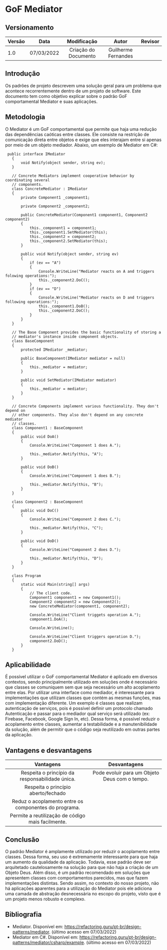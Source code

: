 # GoF Mediator

 ## Versionamento

 | Versão |    Data    |     Modificação      | Autor | Revisor |
 | ------ | :--------: | :------------------: | :---: | :-----: |
 | 1.0    | 07/03/2022 | Criação do Documento |  Guilherme Fernandes     |         |

 <!-- NÃO ESQUECER DE ADICIONAR AO "/_sidebar.md" -->

 ## Introdução
 Os padrões de projeto descrevem uma solução geral para um problema que acontece recorrentemente dentro de um projeto de software. Este documento tem como objetivo explicar sobre o padrão GoF comportamental Mediator e suas aplicações. 

 ## Metodologia
 O Mediator é um GoF comportamental que permite que haja uma redução das dependências caóticas entre classes. Ele consiste na restrição de comunicação direta entre objetos e exige que eles interajam entre si apenas por meio de um objeto mediador. Abaixo, um exemplo de Mediator em C#:
 ```
  public interface IMediator
    {
        void Notify(object sender, string ev);
    }

    // Concrete Mediators implement cooperative behavior by coordinating several
    // components.
    class ConcreteMediator : IMediator
    {
        private Component1 _component1;

        private Component2 _component2;

        public ConcreteMediator(Component1 component1, Component2 component2)
        {
            this._component1 = component1;
            this._component1.SetMediator(this);
            this._component2 = component2;
            this._component2.SetMediator(this);
        } 

        public void Notify(object sender, string ev)
        {
            if (ev == "A")
            {
                Console.WriteLine("Mediator reacts on A and triggers folowing operations:");
                this._component2.DoC();
            }
            if (ev == "D")
            {
                Console.WriteLine("Mediator reacts on D and triggers following operations:");
                this._component1.DoB();
                this._component2.DoC();
            }
        }
    }

    // The Base Component provides the basic functionality of storing a
    // mediator's instance inside component objects.
    class BaseComponent
    {
        protected IMediator _mediator;

        public BaseComponent(IMediator mediator = null)
        {
            this._mediator = mediator;
        }

        public void SetMediator(IMediator mediator)
        {
            this._mediator = mediator;
        }
    }

    // Concrete Components implement various functionality. They don't depend on
    // other components. They also don't depend on any concrete mediator
    // classes.
    class Component1 : BaseComponent
    {
        public void DoA()
        {
            Console.WriteLine("Component 1 does A.");

            this._mediator.Notify(this, "A");
        }

        public void DoB()
        {
            Console.WriteLine("Component 1 does B.");

            this._mediator.Notify(this, "B");
        }
    }

    class Component2 : BaseComponent
    {
        public void DoC()
        {
            Console.WriteLine("Component 2 does C.");

            this._mediator.Notify(this, "C");
        }

        public void DoD()
        {
            Console.WriteLine("Component 2 does D.");

            this._mediator.Notify(this, "D");
        }
    }
    
    class Program
    {
        static void Main(string[] args)
        {
            // The client code.
            Component1 component1 = new Component1();
            Component2 component2 = new Component2();
            new ConcreteMediator(component1, component2);

            Console.WriteLine("Client triggets operation A.");
            component1.DoA();

            Console.WriteLine();

            Console.WriteLine("Client triggers operation D.");
            component2.DoD();
        }
    }
 ```
 ## Aplicabilidade

 É possível utilizar o GoF comportamental Mediator é aplicado em diversos contextos, sendo principalmente utilizado em soluções onde é necessário que classes se comuniquem sem que seja necessário um alto acoplamento entre elas. Por utilizar uma interface como mediador, é interessante para implementações que utilizam classes que contém as mesmas funções, mas com implementação diferente. Um exemplo é classes que realizam autenticação de serviços, pois é possível definir um protocolo chamado Autenticação e passar para o mediador qual serviço será utilizado (ex: Firebase, Facebook, Google Sign In, etc). Dessa forma, é possível reduzir o acoplamento entre classes, aumentar a testabilidade e a manutenibilidade da solução, além de permitir que o código seja reutilizado em outras partes da aplicação. 

 ## Vantagens e desvantagens

 | Vantagens | Desvantagens |
 | :-------: | :----------: |
 | Respeita o princípio da responsabilidade única. | Pode evoluir para um Objeto Deus com o tempo. 
 | Respeita o princípio aberto/fechado |
 | Reduz o acoplamento entre os componentes do programa. |  |
 | Permite a reutilização de código mais facilmente. |  |

 ## Conclusão

O padrão Mediator é amplamente utilizado por reduzir o acoplamento entre classes. Dessa forma, seu uso é extremamente interessante para que haja um aumento da qualidade da aplicação. Todavia, esse padrão deve ser arquitetado cautelosamente na solução para que não haja a criação de um Objeto Deus. Além disso, é um padrão recomendado em soluções que apresentem classes com comportamentos parecidos, mas que fazem implementações distintas. Sendo assim, no contexto do nosso projeto, não há aplicações aparentes para a utilização do Mediator pois ele adiciona uma camada de abstração desnecessária no escopo do projeto, visto que é um projeto menos robusto e complexo. 

 ## Bibliografia

 - Mediator. Disponível em: <https://refactoring.guru/pt-br/design-patterns/mediator>. (último acesso em 07/03/2022)
 - Mediator em C#. Disponível em: <https://refactoring.guru/pt-br/design-patterns/mediator/csharp/example>. (último acesso em 07/03/2022)

